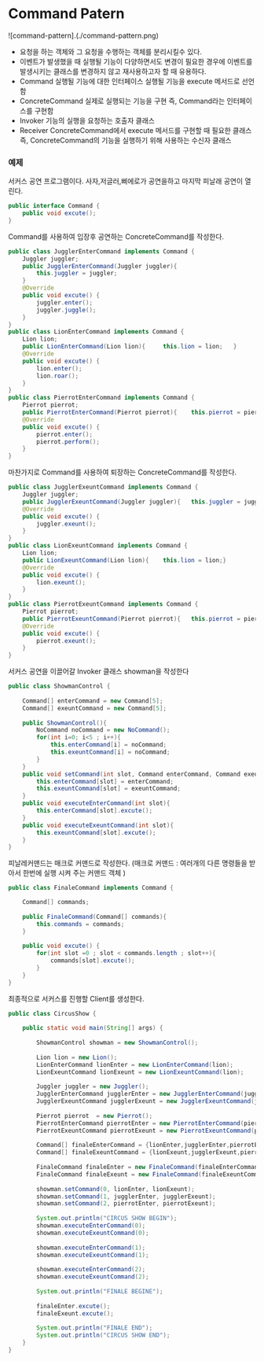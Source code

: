 # Command Patern
![command-pattern].(./command-pattern.png)
- 요청을 하는 객체와 그 요청을 수행하는 객체를 분리시킬수 있다.
-  이벤트가 발생했을 때 실행될 기능이 다양하면서도 변경이 필요한 경우에 이벤트를 발생시키는 클래스를 변경하지 않고 재사용하고자 할 때 유용하다.
- Command
실행될 기능에 대한 인터페이스
실행될 기능을 execute 메서드로 선언함
- ConcreteCommand
실제로 실행되는 기능을 구현
즉, Command라는 인터페이스를 구현함
- Invoker
기능의 실행을 요청하는 호출자 클래스
- Receiver
ConcreteCommand에서 execute 메서드를 구현할 때 필요한 클래스
즉, ConcreteCommand의 기능을 실행하기 위해 사용하는 수신자 클래스

### 예제

서커스 공연 프로그램이다.
사자,저글러,삐에로가 공연을하고 마지막 피날래 공연이 열린다.

```java
public interface Command {
	public void excute(); 
}
```
Command를 사용하여 입장후 공연하는 ConcreteCommand를 작성한다.
```java
public class JugglerEnterCommand implements Command {
	Juggler juggler;
	public JugglerEnterCommand(Juggler juggler){
		this.juggler = juggler;
	}
	@Override
	public void excute() {
		juggler.enter();
		juggler.juggle();
	}
}
public class LionEnterCommand implements Command {
	Lion lion;
	public LionEnterCommand(Lion lion){     this.lion = lion;	}
	@Override
	public void excute() {
		lion.enter();
		lion.roar();
	}
}
public class PierrotEnterCommand implements Command {
	Pierrot pierrot;
	public PierrotEnterCommand(Pierrot pierrot){    this.pierrot = pierrot;	}
	@Override
	public void excute() {
		pierrot.enter();
		pierrot.perform();
	}
}
```

마찬가지로 Command를 사용하여 퇴장하는 ConcreteCommand를 작성한다.
```java
public class JugglerExeuntCommand implements Command {
	Juggler juggler;
	public JugglerExeuntCommand(Juggler juggler){   this.juggler = juggler;}
	@Override
	public void excute() {
		juggler.exeunt();
	}
}
public class LionExeuntCommand implements Command {
	Lion lion;
	public LionExeuntCommand(Lion lion){    this.lion = lion;}
	@Override
	public void excute() {
		lion.exeunt();
	}
}
public class PierrotExeuntCommand implements Command {
	Pierrot pierrot;
	public PierrotExeuntCommand(Pierrot pierrot){   this.pierrot = pierrot;}
	@Override
	public void excute() {
		pierrot.exeunt();
	}
}
```
서커스 공연을 이끌어갈 Invoker 클래스 showman을 작성한다
```java
public class ShowmanControl {
	
	Command[] enterCommand = new Command[5];
	Command[] exeuntCommand = new Command[5];
	
	public ShowmanControl(){
		NoCommand noCommand = new NoCommand();
		for(int i=0; i<5 ; i++){
			this.enterCommand[i] = noCommand;
			this.exeuntCommand[i] = noCommand;
		}
	}
	public void setCommand(int slot, Command enterCommand, Command exeuntCommand){
		this.enterCommand[slot] = enterCommand;
		this.exeuntCommand[slot] = exeuntCommand;
	}
	public void executeEnterCommand(int slot){
		this.enterCommand[slot].excute();
	}
	public void executeExeuntCommand(int slot){
		this.exeuntCommand[slot].excute();
	}
}
```
피날레커맨드는 매크로 커맨드로 작성한다.
(매크로 커맨드 : 여러개의 다른 명령들을 받아서 한번에 실행 시켜 주는 커맨드 객체 )
```java
public class FinaleCommand implements Command {

	Command[] commands;
	
	public FinaleCommand(Command[] commands){
		this.commands = commands;
	}
	
	public void excute() {
		for(int slot =0 ; slot < commands.length ; slot++){
			commands[slot].excute();
		}
	}
}
```
최종적으로 서커스를 진행할 Client를 생성한다.
```java
public class CircusShow {
	
	public static void main(String[] args) {
	
		ShowmanControl showman = new ShowmanControl();
		
		Lion lion = new Lion();
		LionEnterCommand lionEnter = new LionEnterCommand(lion);
		LionExeuntCommand lionExeunt = new LionExeuntCommand(lion);
		
		Juggler juggler = new Juggler();
		JugglerEnterCommand jugglerEnter = new JugglerEnterCommand(juggler);
		JugglerExeuntCommand jugglerExeunt = new JugglerExeuntCommand(juggler);
		
		Pierrot pierrot  = new Pierrot();
		PierrotEnterCommand pierrotEnter = new PierrotEnterCommand(pierrot);
		PierrotExeuntCommand pierrotExeunt = new PierrotExeuntCommand(pierrot);
		
		Command[] finaleEnterCommand = {lionEnter,jugglerEnter,pierrotEnter};
		Command[] finaleExeuntCommand = {lionExeunt,jugglerExeunt,pierrotExeunt};
		
		FinaleCommand finaleEnter = new FinaleCommand(finaleEnterCommand);
		FinaleCommand finaleExeunt = new FinaleCommand(finaleExeuntCommand);
		
		showman.setCommand(0, lionEnter, lionExeunt);
		showman.setCommand(1, jugglerEnter, jugglerExeunt);
		showman.setCommand(2, pierrotEnter, pierrotExeunt);
		
		System.out.println("CIRCUS SHOW BEGIN");
		showman.executeEnterCommand(0);
		showman.executeExeuntCommand(0);
		
		showman.executeEnterCommand(1);
		showman.executeExeuntCommand(1);
		
		showman.executeEnterCommand(2);
		showman.executeExeuntCommand(2);
		
		System.out.println("FINALE BEGINE");
		
		finaleEnter.excute();
		finaleExeunt.excute();
		
		System.out.println("FINALE END");
		System.out.println("CIRCUS SHOW END");
	}
}
```